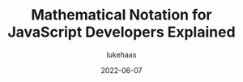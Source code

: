 ---
author: lukehaas
date: 2022-06-07
draft: true
permalink: false
publisher: runjs_app
tags:
  - javascript
target_url: https://runjs.app/blog/mathematical-notation-for-javascript-developers-explained
title: Mathematical Notation for JavaScript Developers Explained
---